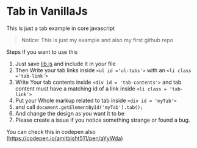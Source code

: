 # Tab in VanillaJs

This is just a tab example in core javascript

>Notice:  This  is  just my example and also my first github repo  

Steps If you want to use this
1. Just save [lib.js](https://raw.githubusercontent.com/amitbisht511/tab-javascript/master/lib.js) and  include it in your file 
2. Then Write your tab links inside `<ul id ='ul-tabs'>` with an `<li class ='tab-link'>`
3. Write Your tab contents inside `<div id = 'tab-contents'>` and tab content must have a matching id of a link inside `<li class = 'tab-link'>`
4. Put your Whole markup related to tab inside `<div id = 'myTab'>`
5. and call ```document.getElementById('myTab').tab();```
6. And change the design as you want it to be
7. Please create a issue if you notice something strange or found a bug. 


You can check this in codepen also (https://codepen.io/amitbisht511/pen/aYyWda)